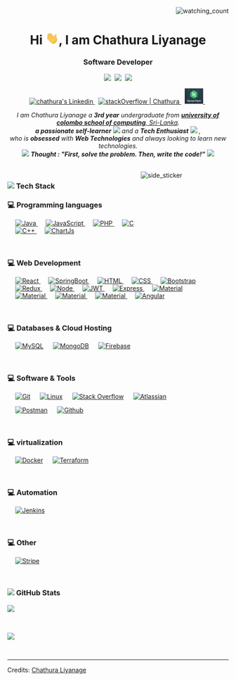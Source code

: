 <p align="right"> 
<img src="https://komarev.com/ghpvc/?username=CHATHURALIYANAGE1997&color=brightgreen" alt="watching_count" />
</p>
<h1 align="center">Hi <img src="https://raw.githubusercontent.com/ABSphreak/ABSphreak/master/gifs/Hi.gif" width="30px">, I am Chathura Liyanage </h1>
<h3 align="center">Software Developer</h3>


<p align="center">
  <img src="https://img.shields.io/badge/Age-25-blue" />&nbsp;
  <img src="https://img.shields.io/badge/Lives-Sri%20Lanka-success" />&nbsp;
  <img src="https://img.shields.io/badge/Languages-English%20%26%20Sinhala-orange" />
</p>

<p align="center">
<a href="https://www.linkedin.com/in/chathura-bimalka-5aa216189/">
    <img alt="chathura's Linkedin" width="42px" src="https://raw.githubusercontent.com/peterthehan/peterthehan/master/assets/linkedin.svg" />
</a>&nbsp;


<a href="https://stackoverflow.com/users/17054068/chathura-liyanage">
    <img  alt="stackOverflow | Chathura" width="100px" height="60px" src="https://github.com/CHATHURALIYANAGE1997/ChathuraLiyanage/blob/main/h9beB.png" />
</a>&nbsp;
<a href="https://www.hackerrank.com/chathurabimalka/"> 
  <img  alt="hackerrank | hackerrank" width="42px" src="https://github.com/CHATHURALIYANAGE1997/CHATHURALIYANAGE1997/blob/main/download.jfif" /> 
 </a>&nbsp;
</p>
<p align="center">
  <em>
    I am Chathura Liyanage a <b>3rd year</b> undergraduate from <a href="https://ucsc.cmb.ac.lk/"> <b>university of colombo school of computing</b>, Sri-Lanka</a>. <br>
    <b>a passionate self-learner</b> <img src="https://github.com/TheDudeThatCode/TheDudeThatCode/blob/master/Assets/Developer.gif" width="30px"> and a <b>Tech Enthusiast</b>&nbsp;<img src="https://github.com/TheDudeThatCode/TheDudeThatCode/blob/master/Assets/Designer.gif" width="36px">&nbsp,<br>who is <b>obsessed</b>
    with <b>Web Technologies</b> and always looking to learn new technologies.
  </em> 
  <br>
  <img src="https://media.giphy.com/media/gH3LO09IOiZIqePwv9/giphy.gif" width="50" /> <b><i align="center">Thought : "First, solve the problem. Then, write the code!”</i></b> <img src="https://media.giphy.com/media/qjqUcgIyRjsl2/giphy.gif" width="50" />

</p>

<br/>
<img align="right" width=200px height=200px alt="side_sticker" src="https://media.giphy.com/media/TEnXkcsHrP4YedChhA/giphy.gif" />

### <img src="https://media.giphy.com/media/iY8CRBdQXODJSCERIr/giphy.gif" width="30px">&nbsp;**Tech Stack**

### 💻 Programming languages
<p align="left"> 
  
   &emsp;
  <a href="https://www.java.com" target="_blank"> 
    <img alt="Java" src="https://img.shields.io/badge/Java-%23007396.svg?logo=java&logoColor=white">
  </a>
  &emsp;
  <a href="https://developer.mozilla.org/en-US/docs/Web/JavaScript" target="_blank"> 
     <img alt="JavaScript" src="https://img.shields.io/badge/JavaScript%20-%23F7DF1E.svg?logo=javascript&logoColor=black">
   </a>
  &emsp;
  <a href="https://www.php.net/">
    <img alt="PHP" src="https://img.shields.io/badge/PHP-%23777BB4.svg?logo=php&logoColor=white"/>
  </a>
  &emsp; 
  <a href="https://www.cprogramming.com/" target="_blank"> 
    <img alt="C" src="https://img.shields.io/badge/C%20-%232370ED.svg?logo=c&logoColor=white">
  </a> 
  &emsp;
  <a href="https://www.w3schools.com/cpp/" target="_blank"> 
    <img alt="C++" src="https://img.shields.io/badge/C++%20-%2300599C.svg?logo=c%2B%2B&logoColor=white">
  </a> 
  &emsp;
  <a href="https://www.chartjs.org" target="_blank"> 
    <img alt="ChartJs" src="https://img.shields.io/badge/Chart.js-FF6384?style=fat&logo=chartdotjs&logoColor=white">
  </a> 
  
</p>

 </br>
  
### 💻 Web Development
<p align="left"> 
&emsp;
  <a href="https://reactjs.org/" target="_blank"> 
   <img alt="React" src="https://img.shields.io/badge/-React-black?style=flat&logo=react">
  </a>
  &emsp; 
 
  <a href="https://spring.io/projects/spring-boot" target="_blank"> 
    <img alt="SpringBoot" src="https://img.shields.io/badge/Spring%20Boot-%236DD643.svg?style=flat&llogo=github&logoColor=white"/>
  </a>
  &emsp; 
  <a href="https://www.w3.org/html/" target="_blank"> 
   <img alt="HTML" src="https://img.shields.io/badge/HTML5%20-%23E34F26.svg?logo=html5&logoColor=white">
  </a>   
  &emsp;
  <a href="https://www.w3schools.com/css/" target="_blank">
    <img alt="CSS" src="https://img.shields.io/badge/CSS%20-%231572B6.svg?logo=css3&logoColor=white">
  </a> 
   &emsp;
  <a href="https://getbootstrap.com" target="_blank"> 
    <img alt="Bootstrap" src="https://img.shields.io/badge/Bootstrap-%23563D7C.svg?style=flat&logo=bootstrap&logoColor=white"/>
  </a>
  <br/>
   &emsp;
   <a href="https://redux.js.org" target="_blank"> 
    <img alt="Redux" src="https://img.shields.io/badge/Redux-593D88?style=fat&logo=redux&logoColor=white"/>
  </a>
    &emsp;
   <a href="https://nodejs.org/en/" target="_blank"> 
    <img alt="Node" src="https://img.shields.io/badge/Node.js-339933?style=fat&logo=nodedotjs&logoColor=white"/>
  </a>
  &emsp;
  
  <a href="https://jwt.io/" target="_blank"> 
    <img alt="JWT" src="https://img.shields.io/badge/JWT-000000?style=fat&logo=JSON%20web%20tokens&logoColor=white"/>
  </a>
    &emsp;
    <a href="https://expressjs.com" target="_blank"> 
    <img alt="Express" src="https://img.shields.io/badge/Express.js-000000?style=fat&logo=express&logoColor=white"/>
  </a>
  &emsp;
  <a href="https://mui.com" target="_blank"> 
    <img alt="Material" src="https://img.shields.io/badge/Material%20UI-007FFF?style=fat&logo=mui&logoColor=white"/>
  </a>
  <br/>
   &emsp;
  <a href="https://" target="_blank"> 
    <img alt="Material" src="https://img.shields.io/badge/Adobe%20XD-470137?style=fat&logo=Adobe%20XD&logoColor=#FF61F6"/>
  </a>
  &emsp;
  <a href="https://www.figma.com/" target="_blank"> 
    <img alt="Material" src="https://img.shields.io/badge/Figma-F24E1E?style=fat&logo=figma&logoColor=white"/>
  </a>
  &emsp;
   <a href="https://spring.io/projects/spring-security" target="_blank"> 
    <img alt="Material" src="https://img.shields.io/badge/Spring_Security-6DB33F?style=fat&logo=Spring-Security&logoColor=white"/>
  </a>
    &emsp;
   <a href="https://angular.io/" target="_blank"> 
    <img alt="Angular" src="https://img.shields.io/badge/Angular-DD0031?style=fat&logo=angular&logoColor=white"/>
  </a>
  
  
  </p>

  </br>
  
  
### 💻 Databases & Cloud Hosting
<p align="left">
  &emsp;
    <a href="https://www.mysql.com/"><img alt="MySQL" src="https://img.shields.io/badge/-MySQL-black?style=flat&logo=mysql"></a>
  &emsp;
    <a href="https://www.mongodb.com/"><img alt="MongoDB" src ="https://img.shields.io/badge/MongoDB-4EA94B?style=fat&logo=mongodb&logoColor=white"/></a>
  &emsp;
    <a href="https://aws.amazon.com/"><img alt="Firebase" src ="https://img.shields.io/badge/Amazon_AWS-FF9900?style=fat&logo=amazonaws&logoColor=white"></a>
 </p> 
 </br>
 
 ### 💻 Software & Tools
 
<p>
  &emsp;
    <a href="#"><img alt="Git" src="https://img.shields.io/badge/Git%20-%23F05033.svg?logo=git&logoColor=white"></a>
  &emsp;
    <a href="#"><img alt="Linux" src="https://img.shields.io/badge/Linux-FCC624?style=flat&logo=linux&logoColor=black"></a>
  &emsp;
    <a href="#"><img alt="Stack Overflow" src="https://img.shields.io/badge/-Stack%20Overflow-FE7A16?logo=stack-overflow&logoColor=white"></a>
  &emsp;
    <a href="#"><img alt="Atlassian" src="https://img.shields.io/badge/-Jira-0052CC?style=flat-squar&logo=Jira&logoColor=white"></a>

  &emsp;
  <a href="#"><img alt="Postman" src="https://img.shields.io/badge/Postman-FF6C37?style=fat&logo=Postman&logoColor=white"></a>
  &emsp;
  <a href="#"><img alt="Github" src="https://img.shields.io/badge/GitHub-100000?style=fat&logo=github&logoColor=white"></a>
  &emsp;
</p>
<br/>

 ### 💻 virtualization 
<p>
  &emsp;
     <a href="#"><img alt="Docker" src="https://img.shields.io/badge/Docker-2CA5E0?style=fat&logo=docker&logoColor=white"></a>
  &emsp;
     <a href="#"><img alt="Terraform" src="https://img.shields.io/badge/terraform-%235835CC.svg?style=fat&logo=terraform&logoColor=white"></a>
  
  
</p>
<br/>

### 💻 Automation
<p>
  &emsp;
     <a href="#"><img alt="Jenkins" src="https://img.shields.io/badge/jenkins-%232C5263.svg?style=fat&logo=jenkins&logoColor=white"></a>
</p>
<br/>



 ### 💻 Other
 <p>
   &emsp;
    <a href="#"><img alt="Stripe" src="https://img.shields.io/badge/Stripe-626CD9?style=flat-square&logo=Stripe&logoColor=white"></a>
  &emsp;
 </p>
 <br/>

### <img src="https://media.giphy.com/media/iY8CRBdQXODJSCERIr/giphy.gif" width="30px">&nbsp;**GitHub Stats**


 <p><img align="center" src="https://github-readme-streak-stats.herokuapp.com/?user=CHATHURALIYANAGE1997&theme=radical"/></p>
  <br />
  <p><img align="center" src="https://github-readme-stats.vercel.app/api/top-langs/?username=CHATHURALIYANAGE1997&theme=dark&hide_border=false&include_all_commits=true&count_private=true&layout=compact"/></p>
 <br />
 
 

-----
Credits: [Chathura Liyanage](https://github.com/CHATHURALIYANAGE1997/)




